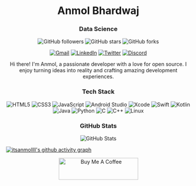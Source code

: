 <!-- Your Name -->
<h1 align="center">Anmol Bhardwaj</h1>

<!-- Your Tagline -->
<h3 align="center">Data Science</h3>  <!-- Mobile Developer-->

<!-- Badges -->
<p align="center">
  <img alt="GitHub followers" src="https://img.shields.io/github/followers/itsanmollll?label=Followers&style=social">
  <img alt="GitHub stars" src="https://img.shields.io/github/stars/itsanmollll/itsanmollll?style=social">
  <img alt="GitHub forks" src="https://img.shields.io/github/forks/itsanmollll/itsanmollll?style=social">
</p>

<!-- Social Media Links -->
<p align="center">
  <!--<a href="https://johndoe.com" target="blank"><img src="https://img.icons8.com/material/48/000000/domain.png" alt="Website"></a>-->
<!--   <a href="mailto:singodiyashubham87@gmail.com"><img src="https://img.shields.io/badge/Gmail-d5d5d5?style=for-the-badge&logo=gmail&logoColor=1A0000" /></a> -->
  <a href="mailto:anmolbhardwajinv@gmail.com" target="_blank"><img src="https://img.icons8.com/material/48/000000/gmail.png" alt="Gmail"></a>
  <a href="https://www.linkedin.com/in/itsanmollll/" target="blank"><img src="https://img.icons8.com/material/48/000000/linkedin--v2.png" alt="LinkedIn"></a>
  <a href="https://twitter.com/itsanmollll" target="blank"><img src="https://img.icons8.com/material/48/000000/twitter.png" alt="Twitter"></a>
  <a href="https://discord.com/ikotetsu" target="_blank"><img src="https://img.icons8.com/material/48/000000/discord-logo.png" alt="Discord"></a>
</p>

<!-- About Me -->
<p align="center">
  Hi there! I'm Anmol, a passionate developer with a love for open source. I enjoy turning ideas into reality and crafting amazing development experiences.
</p>

<!-- Tech Stack -->
<h3 align="center">Tech Stack</h3>
<p align="center">
  <img alt="HTML5" src="https://img.icons8.com/color/48/000000/html-5.png">
  <img alt="CSS3" src="https://img.icons8.com/color/48/000000/css3.png">
  <img alt="JavaScript" src="https://img.icons8.com/color/48/000000/javascript.png">
  <!--<img alt="React" src="https://img.icons8.com/color/48/000000/react-native.png">
  <img alt="Node.js" src="https://img.icons8.com/color/48/000000/nodejs.png">
  <img alt="Android" src="https://img.icons8.com/color/48/000000/android-os.png">
  <img alt="iOS" src="https://img.icons8.com/color/48/000000/ios-logo.png">-->
  <img alt="Android Studio" src="https://img.icons8.com/color/48/000000/android-studio.png">
  <img alt="Xcode" src="https://img.icons8.com/color/48/000000/xcode.png">
  <img alt="Swift" src="https://img.icons8.com/color/48/000000/swift.png">
  <img alt="Kotlin" src="https://img.icons8.com/color/48/000000/kotlin.png">
  <img alt="Java" src="https://img.icons8.com/color/48/000000/java-coffee-cup-logo.png">
  <img alt="Python" src="https://img.icons8.com/color/48/000000/python.png">
  <img alt="C" src="https://img.icons8.com/color/48/000000/c-programming.png">
  <img alt="C++" src="https://img.icons8.com/color/48/000000/c-plus-plus-logo.png">
  <img alt="Linux" src="https://img.icons8.com/color/48/000000/linux.png">
</p>


<!-- My Projects -->
<!--<h3 align="center">Featured Projects</h3>
<p align="center">
  <a href="https://github.com/johndoe/project1">Project 1</a>
  <a href="https://github.com/johndoe/project2">Project 2</a>
  <a href="https://github.com/johndoe/project3">Project 3</a>
</p>-->

<!-- GitHub Stats -->
<h3 align="center">GitHub Stats</h3>
<p align="center">
  <img src="https://github-readme-stats.vercel.app/api?username=itsanmollll&show_icons=true&theme=radical" alt="GitHub Stats">
</p>


[![itsanmollll's github activity graph](https://github-readme-activity-graph.vercel.app/graph?username=itsanmollll&theme=react-dark)](https://github.com/ashutosh00710/github-readme-activity-graph)

<!-- This commented code show how much percentage of language a user used according to his/ her githubb profile.
<div align="center"><p><img src="https://github-readme-stats.vercel.app/api/top-langs?username=itsanmollll&show_icons=true&locale=en&layout=compact" alt="itsanmollll"/></p></div>-->
<div align="center"><a href="https://www.buymeacoffee.com/itsanmollll" target="_blank">
 <img src="https://cdn.buymeacoffee.com/buttons/v2/default-yellow.png" alt="Buy Me A Coffee" class style="height: 60px !important;width: 217px !important;" ></a></div>
